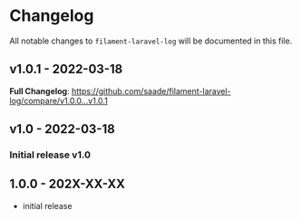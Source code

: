 # Changelog

All notable changes to `filament-laravel-log` will be documented in this file.

## v1.0.1 - 2022-03-18

**Full Changelog**: https://github.com/saade/filament-laravel-log/compare/v1.0.0...v1.0.1

## v1.0 - 2022-03-18

### Initial release v1.0

## 1.0.0 - 202X-XX-XX

- initial release
